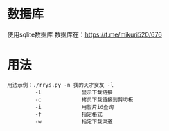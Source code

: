 
# 数据库

使用sqlite数据库
数据库在：<https://t.me/mikuri520/676>

# 用法

    用法示例：./rrys.py -n 我的天才女友 -l
             -l             显示下载链接
             -c             拷贝下载链接到剪切板
             -i             用影片id查询
             -f             指定格式
             -w             指定下载渠道
